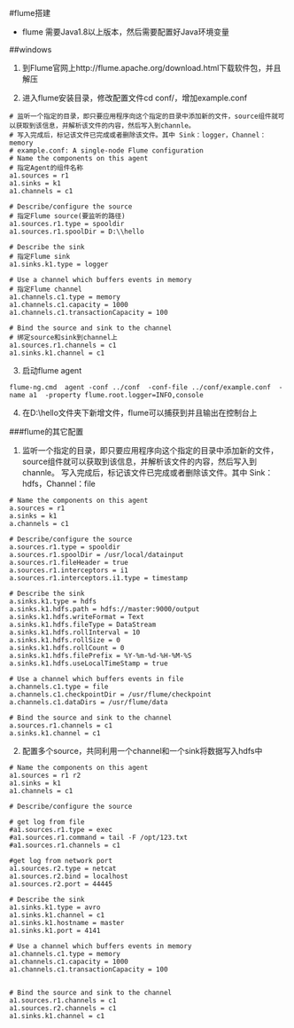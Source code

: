 #flume搭建

- flume 需要Java1.8以上版本，然后需要配置好Java环境变量


##windows

1. 到Flume官网上http://flume.apache.org/download.html下载软件包，并且解压

2. 进入flume安装目录，修改配置文件cd conf/，增加example.conf
```
# 监听一个指定的目录，即只要应用程序向这个指定的目录中添加新的文件，source组件就可以获取到该信息，并解析该文件的内容，然后写入到channle。
# 写入完成后，标记该文件已完成或者删除该文件。其中 Sink：logger，Channel：memory
# example.conf: A single-node Flume configuration
# Name the components on this agent
# 指定Agent的组件名称
a1.sources = r1
a1.sinks = k1
a1.channels = c1

# Describe/configure the source
# 指定Flume source(要监听的路径)
a1.sources.r1.type = spooldir
a1.sources.r1.spoolDir = D:\\hello

# Describe the sink
# 指定Flume sink
a1.sinks.k1.type = logger

# Use a channel which buffers events in memory
# 指定Flume channel
a1.channels.c1.type = memory
a1.channels.c1.capacity = 1000
a1.channels.c1.transactionCapacity = 100

# Bind the source and sink to the channel
# 绑定source和sink到channel上
a1.sources.r1.channels = c1
a1.sinks.k1.channel = c1
```

3. 启动flume agent
```
flume-ng.cmd  agent -conf ../conf  -conf-file ../conf/example.conf  -name a1  -property flume.root.logger=INFO,console
```

4. 在D:\\hello文件夹下新增文件，flume可以捕获到并且输出在控制台上

###flume的其它配置
1. 监听一个指定的目录，即只要应用程序向这个指定的目录中添加新的文件，source组件就可以获取到该信息，并解析该文件的内容，然后写入到channle。
写入完成后，标记该文件已完成或者删除该文件。其中 Sink：hdfs，Channel：file
```
# Name the components on this agent
a.sources = r1
a.sinks = k1
a.channels = c1

# Describe/configure the source
a.sources.r1.type = spooldir
a.sources.r1.spoolDir = /usr/local/datainput
a.sources.r1.fileHeader = true
a.sources.r1.interceptors = i1
a.sources.r1.interceptors.i1.type = timestamp

# Describe the sink
a.sinks.k1.type = hdfs
a.sinks.k1.hdfs.path = hdfs://master:9000/output
a.sinks.k1.hdfs.writeFormat = Text
a.sinks.k1.hdfs.fileType = DataStream
a.sinks.k1.hdfs.rollInterval = 10
a.sinks.k1.hdfs.rollSize = 0
a.sinks.k1.hdfs.rollCount = 0
a.sinks.k1.hdfs.filePrefix = %Y-%m-%d-%H-%M-%S
a.sinks.k1.hdfs.useLocalTimeStamp = true

# Use a channel which buffers events in file
a.channels.c1.type = file
a.channels.c1.checkpointDir = /usr/flume/checkpoint
a.channels.c1.dataDirs = /usr/flume/data

# Bind the source and sink to the channel
a.sources.r1.channels = c1
a.sinks.k1.channel = c1
```

2. 配置多个source，共同利用一个channel和一个sink将数据写入hdfs中
```
# Name the components on this agent
a1.sources = r1 r2
a1.sinks = k1
a1.channels = c1

# Describe/configure the source

# get log from file
#a1.sources.r1.type = exec
#a1.sources.r1.command = tail -F /opt/123.txt
#a1.sources.r1.channels = c1

#get log from network port
a1.sources.r2.type = netcat
a1.sources.r2.bind = localhost
a1.sources.r2.port = 44445

# Describe the sink
a1.sinks.k1.type = avro
a1.sinks.k1.channel = c1
a1.sinks.k1.hostname = master
a1.sinks.k1.port = 4141

# Use a channel which buffers events in memory
a1.channels.c1.type = memory
a1.channels.c1.capacity = 1000
a1.channels.c1.transactionCapacity = 100


# Bind the source and sink to the channel
a1.sources.r1.channels = c1
a1.sources.r2.channels = c1
a1.sinks.k1.channel = c1
```
